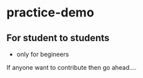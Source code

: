 # practice-demo

## For student to students

- only for begineers

If anyone want to contribute then go ahead....
